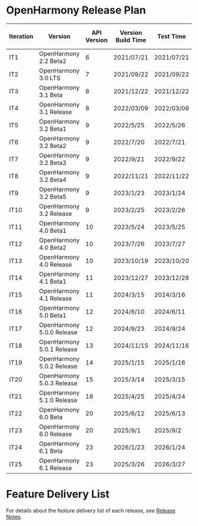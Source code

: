 
# OpenHarmony Release Plan

| Iteration| Version           |API Version| Version Build Time| Test Time| Test Completion Time|
| ------------ | --------------------- | --------- | ------------ | -------------- | ---------------- |
| IT1          | OpenHarmony 2.2 Beta2  | 6         | 2021/07/21    | 2021/07/21      | **2021/07/30**    |
| IT2          | OpenHarmony 3.0 LTS   | 7         | 2021/09/22    | 2021/09/22      | **2021/09/28**    |
| IT3          | OpenHarmony 3.1 Beta | 8         | 2021/12/22   | 2021/12/22     | **2021/12/30**   |
| IT4          | OpenHarmony 3.1 Release | 8         | 2022/03/09    | 2022/03/09      | **2022/03/30**    |
| IT5          | OpenHarmony 3.2 Beta1 | 9         | 2022/5/25    | 2022/5/26      | **2022/5/30**    |
| IT6          | OpenHarmony 3.2 Beta2 | 9         | 2022/7/20    | 2022/7/21      | **2022/7/30**    |
| IT7          | OpenHarmony 3.2 Beta3 | 9         | 2022/9/21    | 2022/9/22      | **2022/9/30**    |
| IT8          | OpenHarmony 3.2 Beta4 | 9         | 2022/11/21    | 2022/11/22      | **2022/11/30**    |
| IT9          | OpenHarmony 3.2 Beta5 | 9         | 2023/1/23    | 2023/1/24      | **2023/1/30**    |
| IT10         | OpenHarmony 3.2 Release | 9       | 2023/2/25    | 2023/2/26      | **2023/3/30**    |
| IT11         | OpenHarmony 4.0 Beta1 | 10        | 2023/5/24    | 2023/5/25      | **2023/5/31**    |
| IT12         | OpenHarmony 4.0 Beta2 | 10        | 2023/7/26    | 2023/7/27      | **2023/7/31**    |
| IT13         | OpenHarmony 4.0 Release | 10      | 2023/10/19    | 2023/10/20      | **2023/10/25**    |
| IT14         | OpenHarmony 4.1 Beta1 | 11        | 2023/12/27    | 2023/12/28      | **2023/12/31**    |
| IT15         | OpenHarmony 4.1 Release | 11        | 2024/3/15    | 2024/3/16      | **2024/3/30**    |
| IT16         | OpenHarmony 5.0 Beta1 | 12        | 2024/6/10    | 2024/6/11      | **2024/6/20**    |
| IT17         | OpenHarmony 5.0.0 Release | 12        | 2024/9/23    | 2024/9/24      | **2024/9/30**    |
| IT18         | OpenHarmony 5.0.1 Release | 13        | 2024/11/15    | 2024/11/16      | **2024/11/22**    |
| IT19         | OpenHarmony 5.0.2 Release | 14        | 2025/1/15    | 2025/1/16      | **2025/1/22**    |
| IT20         | OpenHarmony 5.0.3 Release | 15        | 2025/3/14    | 2025/3/15      | **2025/3/21**    |
| IT21         | OpenHarmony 5.1.0 Release | 18        | 2025/4/25    | 2025/4/24      | **2025/4/30**    |
| IT22         | OpenHarmony 6.0 Beta | 20        | 2025/6/12    | 2025/6/13      | **2025/6/19**    |
| IT23         | OpenHarmony 6.0 Release | 20        | 2025/9/1    | 2025/9/2      | **2025/9/7**    |
| IT24         | OpenHarmony 6.1 Beta | 23        | 2026/1/23    | 2026/1/24      | **2026/1/20**    |
| IT25         | OpenHarmony 6.1 Release | 23        | 2025/3/26    | 2026/3/27      | **2026/3/23**    |


# Feature Delivery List

For details about the feature delivery list of each release, see [Release Notes](https://gitee.com/openharmony/docs/tree/master/en/release-notes).
